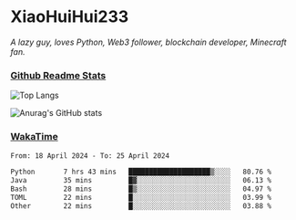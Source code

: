 # XiaoHuiHui233

*A lazy guy, loves Python, Web3 follower, blockchain developer, Minecraft fan.*

### [Github Readme Stats](https://github.com/anuraghazra/github-readme-stats)

![Top Langs](https://github-readme-stats.vercel.app/api/top-langs/?username=XiaoHuiHui233&layout=compact&theme=github_dark)

![Anurag's GitHub stats](https://github-readme-stats.vercel.app/api?username=XiaoHuiHui233&show_icons=true&theme=github_dark)

### [WakaTime](https://wakatime.com)

<!--START_SECTION:waka-->

```txt
From: 18 April 2024 - To: 25 April 2024

Python       7 hrs 43 mins   ████████████████████▒░░░░   80.76 %
Java         35 mins         █▓░░░░░░░░░░░░░░░░░░░░░░░   06.13 %
Bash         28 mins         █▒░░░░░░░░░░░░░░░░░░░░░░░   04.97 %
TOML         22 mins         █░░░░░░░░░░░░░░░░░░░░░░░░   03.99 %
Other        22 mins         █░░░░░░░░░░░░░░░░░░░░░░░░   03.88 %
```

<!--END_SECTION:waka-->

